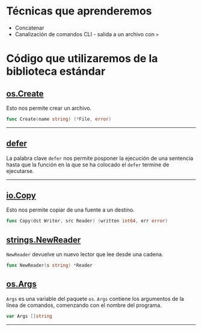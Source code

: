 # Técnicas que aprenderemos

- Concatenar
- Canalización de comandos CLI - salida a un archivo con `>`

# Código que utilizaremos de la biblioteca estándar

## [os.Create](https://godoc.org/os#Create)

Esto nos permite crear un archivo.

```Go
func Create(name string) (*File, error)
```

---

## [defer](https://golang.org/ref/spec#Defer_statements)

La palabra clave `defer` nos permite posponer la ejecución de una sentencia hasta que la función en la que se ha colocado el `defer` termine de ejecutarse.

---

## [io.Copy](https://godoc.org/io#Copy)

Esto nos permite copiar de una fuente a un destino.

```Go
func Copy(dst Writer, src Reader) (written int64, err error)
```

## [strings.NewReader](https://godoc.org/strings#NewReader)

`NewReader` devuelve un nuevo lector que lee desde una cadena.

```Go
func NewReader(s string) *Reader
```

## [os.Args](https://godoc.org/os#pkg-variables)

`Args` es una variable del paquete `os`. `Args` contiene los argumentos de la línea de comandos, comenzando con el nombre del programa.

```Go
var Args []string
```

---
